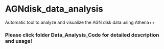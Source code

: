 # AGNdisk_data_analysis
Automatic tool to analyze and visualize the AGN disk data using Athena++
### Please click folder Data_Analysis_Code for detailed description and usage!
